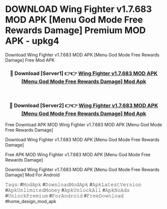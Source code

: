 # DOWNLOAD Wing Fighter v1.7.683 MOD APK [Menu God Mode Free Rewards Damage] Premium MOD APK - upkg4
Download Wing Fighter v1.7.683 MOD APK [Menu God Mode Free Rewards Damage] Free Mod APK

<div align="center">
<h3>🔴 Download [Server1] 👉👉 <a href="https://apk-comot.site?title=Wing_Fighter_v1.7.683_MOD_APK_[Menu_God_Mode_Free_Rewards_Damage]">Wing Fighter v1.7.683 MOD APK [Menu God Mode Free Rewards Damage] Mod Apk</a></h3><br>

<h3>🔴 Download [Server2] 👉👉 <a href="https://apk-comot.site?title=Wing_Fighter_v1.7.683_MOD_APK_[Menu_God_Mode_Free_Rewards_Damage]">Wing Fighter v1.7.683 MOD APK [Menu God Mode Free Rewards Damage] Mod Apk</a></h3>
</div>


Free Download APK MOD Wing Fighter v1.7.683 MOD APK [Menu God Mode Free Rewards Damage]

Download Wing Fighter v1.7.683 MOD APK [Menu God Mode Free Rewards Damage] 

Free APK MOD Wing Fighter v1.7.683 MOD APK [Menu God Mode Free Rewards Damage] 

Download Wing Fighter v1.7.683 MOD APK [Menu God Mode Free Rewards Damage] Mod For Android

𝚃𝚊𝚐𝚜: #𝙼𝚘𝚍𝙰𝚙𝚔 #𝙳𝚘𝚠𝚗𝚕𝚘𝚊𝚍𝙼𝚘𝚍𝙰𝚙𝚔 #𝙰𝚙𝚔𝙻𝚊𝚝𝚎𝚜𝚝𝚅𝚎𝚛𝚜𝚒𝚘𝚗 #𝙰𝚙𝚔𝚄𝚗𝚕𝚒𝚖𝚒𝚝𝚎𝚍𝙼𝚘𝚗𝚎𝚢 #𝙰𝚙𝚔𝚄𝚗𝚕𝚘𝚌𝚔𝙰𝚕𝚕 #𝙰𝚙𝚔𝙽𝚘𝙰𝚍𝚜 #𝚄𝚗𝚕𝚘𝚌𝚔𝙿𝚛𝚎𝚖𝚒𝚞𝚖 #𝙵𝚘𝚛𝙰𝚗𝚍𝚛𝚘𝚒𝚍 #𝙵𝚛𝚎𝚎𝙳𝚘𝚠𝚗𝚕𝚘𝚊𝚍 #home_design_mod_apk